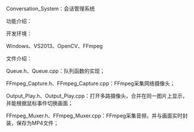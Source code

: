 Conversation_System：会话管理系统


功能介绍：



开发环境：

Windows、VS2013、OpenCV、FFmpeg

文件介绍：

Queue.h、Queue.cpp：队列函数的实现；

FFmpeg_Capture.h、FFmpeg_Capture.cpp：FFmpeg采集网络摄像头；

Output_Play.h、Output_Play.cpp：打开多路摄像头，合并在同一图片上显示，并能根据鼠标事件切换画面；

FFmpeg_Muxer.h、FFmpeg_Muxer.cpp：FFmpeg采集音频，并与画面实时封装，保存为MP4文件；
